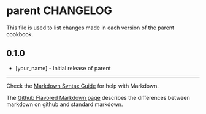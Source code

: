 # parent CHANGELOG

This file is used to list changes made in each version of the parent cookbook.

## 0.1.0
- [your_name] - Initial release of parent

- - -
Check the [Markdown Syntax Guide](http://daringfireball.net/projects/markdown/syntax) for help with Markdown.

The [Github Flavored Markdown page](http://github.github.com/github-flavored-markdown/) describes the differences between markdown on github and standard markdown.
